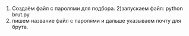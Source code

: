 1) Создаём файл с паролями для подбора.
2)запускаем файл: python brut.py
3) пишем название файл с паролями и дальше указываем почту для брута.
